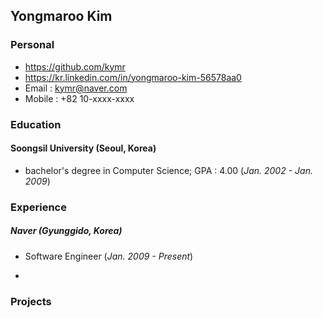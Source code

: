 ## Yongmaroo Kim
### Personal
 * https://github.com/kymr
 * https://kr.linkedin.com/in/yongmaroo-kim-56578aa0
 * Email : kymr@naver.com
 * Mobile : +82 10-xxxx-xxxx

### Education
#### Soongsil University (Seoul, Korea)
 * bachelor's degree in Computer Science; GPA : 4.00 (_Jan. 2002 - Jan. 2009_)
  
### Experience
##### Naver (Gyunggido, Korea)
 * Software Engineer (_Jan. 2009 - Present_)
  + 
  
 


### Projects
